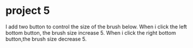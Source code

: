 
# project 5
 I add two button to control the size of the brush below. When i click the left bottom button, the brush size increase 5. When i click the right bottom button,the brush size decrease 5.
